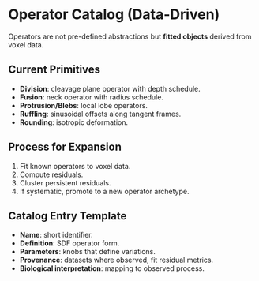 # Operator Catalog (Data-Driven)

Operators are not pre-defined abstractions but **fitted objects** derived from voxel data.

## Current Primitives
- **Division**: cleavage plane operator with depth schedule.
- **Fusion**: neck operator with radius schedule.
- **Protrusion/Blebs**: local lobe operators.
- **Ruffling**: sinusoidal offsets along tangent frames.
- **Rounding**: isotropic deformation.

## Process for Expansion
1. Fit known operators to voxel data.
2. Compute residuals.
3. Cluster persistent residuals.
4. If systematic, promote to a new operator archetype.

## Catalog Entry Template
- **Name**: short identifier.
- **Definition**: SDF operator form.
- **Parameters**: knobs that define variations.
- **Provenance**: datasets where observed, fit residual metrics.
- **Biological interpretation**: mapping to observed process.
